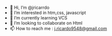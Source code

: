 - 👋 Hi, I’m @jricarrdo
- 👀 I’m interested in htm,css, javascript
- 🌱 I’m currently learning VCS
- 💞️ I’m looking to collaborate on Html
- 📫 How to reach me : j.ricardo9548@gmail.com
<!---
jricarrdo/jricarrdo is a ✨ special ✨ repository because its `README.md` (this file) appears on your GitHub profile.
You can click the Preview link to take a look at your changes.
--->
